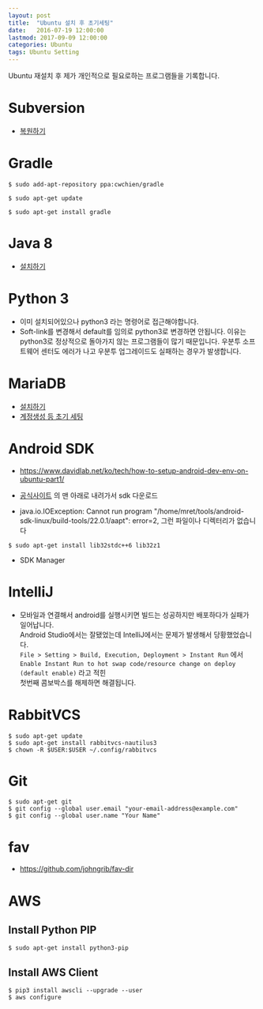 ```yaml
---
layout: post
title:  "Ubuntu 설치 후 초기세팅"
date:   2016-07-19 12:00:00
lastmod: 2017-09-09 12:00:00
categories: Ubuntu
tags: Ubuntu Setting
---
```


Ubuntu 재설치 후 제가 개인적으로 필요로하는 프로그램들을 기록합니다.  

<!--more-->

# Subversion
  * [복원하기](/programming/SettingSubversion.html)

# Gradle

~~~
$ sudo add-apt-repository ppa:cwchien/gradle

$ sudo apt-get update

$ sudo apt-get install gradle
~~~

# Java 8
  * [설치하기](/java/HowToInstallJava8.html)

# Python 3

  * 이미 설치되어있으나 python3 라는 명령어로 접근해야합니다.
  * Soft-link를 변경해서 default를 임의로 python3로 변경하면 안됩니다. 
    이유는 python3로 정상적으로 돌아가지 않는 프로그램들이 많기 때문입니다. 
    우분투 소프트웨어 센터도 에러가 나고 우분투 업그레이드도 실패하는 경우가 발생합니다.

# MariaDB
  * [설치하기](/database/HowToInstallMariadb10.html)
  * [계정생성 등 초기 세팅](/database/RemoteMariaDB.html)


# Android SDK

  * https://www.davidlab.net/ko/tech/how-to-setup-android-dev-env-on-ubuntu-part1/
  * [공식사이트](https://developer.android.com/studio/index.html) 의 맨 아래로 내려가서 sdk 다운로드

  * java.io.IOException: Cannot run program "/home/mret/tools/android-sdk-linux/build-tools/22.0.1/aapt": error=2, 그런 파일이나 디렉터리가 없습니다  

~~~
$ sudo apt-get install lib32stdc++6 lib32z1
~~~

  * SDK Manager

# IntelliJ 

  * 모바일과 연결해서 android를 실행시키면 빌드는 성공하지만 배포하다가 실패가 일어납니다.  
    Android Studio에서는 잘됐었는데 IntelliJ에서는 문제가 발생해서 당황했었습니다.  
    ```File > Setting > Build, Execution, Deployment > Instant Run``` 에서  
    ```Enable Instant Run to hot swap code/resource change on deploy (default enable)``` 라고 적힌  
    첫번째 콤보박스를 해제하면 해결됩니다.  

# RabbitVCS

~~~
$ sudo apt-get update
$ sudo apt-get install rabbitvcs-nautilus3
$ chown -R $USER:$USER ~/.config/rabbitvcs
~~~

# Git  

~~~
$ sudo apt-get git
$ git config --global user.email "your-email-address@example.com"
$ git config --global user.name "Your Name"
~~~

# fav

  * https://github.com/johngrib/fav-dir

# AWS

## Install Python PIP

~~~terminal
$ sudo apt-get install python3-pip
~~~

## Install AWS Client

~~~terminal
$ pip3 install awscli --upgrade --user
$ aws configure
~~~


